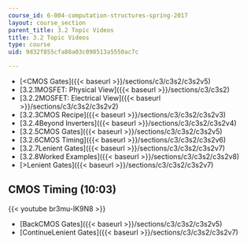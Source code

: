 ```yaml
---
course_id: 6-004-computation-structures-spring-2017
layout: course_section
parent_title: 3.2 Topic Videos
title: 3.2 Topic Videos
type: course
uid: 9d32f855cfa88a03c098513a5550ac7c

---
```


*   [<CMOS Gates]({{< baseurl >}}/sections/c3/c3s2/c3s2v5)
*   [3.2.1MOSFET: Physical View]({{< baseurl >}}/sections/c3/c3s2)
*   [3.2.2MOSFET: Electrical View]({{< baseurl >}}/sections/c3/c3s2/c3s2v2)
*   [3.2.3CMOS Recipe]({{< baseurl >}}/sections/c3/c3s2/c3s2v3)
*   [3.2.4Beyond Inverters]({{< baseurl >}}/sections/c3/c3s2/c3s2v4)
*   [3.2.5CMOS Gates]({{< baseurl >}}/sections/c3/c3s2/c3s2v5)
*   [3.2.6CMOS Timing]({{< baseurl >}}/sections/c3/c3s2/c3s2v6)
*   [3.2.7Lenient Gates]({{< baseurl >}}/sections/c3/c3s2/c3s2v7)
*   [3.2.8Worked Examples]({{< baseurl >}}/sections/c3/c3s2/c3s2v8)
*   [\>Lenient Gates]({{< baseurl >}}/sections/c3/c3s2/c3s2v7)

CMOS Timing (10:03)
-------------------

{{< youtube br3mu-IK9N8 >}}

*   [BackCMOS Gates]({{< baseurl >}}/sections/c3/c3s2/c3s2v5)
*   [ContinueLenient Gates]({{< baseurl >}}/sections/c3/c3s2/c3s2v7)